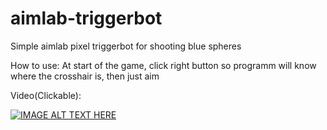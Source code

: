 # aimlab-triggerbot
 
Simple aimlab pixel triggerbot for shooting blue spheres

How to use:
At start of the game, click right button so programm will know where the crosshair is, then just aim

Video(Clickable):

[![IMAGE ALT TEXT HERE](https://img.youtube.com/vi/_6wnKKIB92w/0.jpg)](https://www.youtube.com/watch?v=_6wnKKIB92w)

